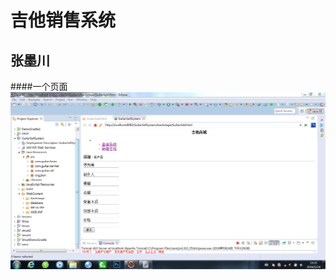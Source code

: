 # 吉他销售系统
## 张墨川
####一个页面 
<img src="https://github.com/zhangmochuan/Homework/blob/master/%E7%BD%91%E7%AB%99%E6%88%AA%E5%9B%BE/%E6%8D%95%E8%8E%B7.PNG"/>
